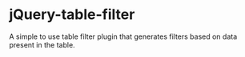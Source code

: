 jQuery-table-filter
===================

A simple to use table filter plugin that generates filters based on data present in the table.
